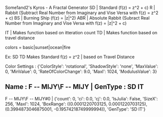 Some1and2's Kyros - A Fractal Generator
 SD | Standard (f(z) = z^2 + c)
  R | Rabbit (Subtract Real Number from Imaginary and Vise Versa with f(z) = z^2 + c)
 BS | Burning Ship (f(z) = |z|^2)
ABR | Absolute Rabbit (Subract Real Number from Imaginary and Vise Versa with f(z) = |z|^2 + c)

 IT | Makes function based on itteration count
 TD | Makes function based on travel distance

colors = basic|sunset|ocean|fire

Ex: 
SD TD
Makes Standard f(z) = z^2 | based on Travel Distance

Color Settings : {'ColorStyle': 'rotational', 'ShadowStyle': 'none', 'MaxValue': 0, 'MinValue': 0, 'RateOfColorChange': 9.0, 'MaxI': 1024, 'ModulusValue': 3}

Name : F -- MIJY\F -- MIJY | GenType : SD IT
-------------------------
F -- MIJY\F -- MIJY#0 | {'count': 0, 'ci': 0.0, 'cj': 0.0, 'IsJulia': False, 'SizeX': 256, 'MaxI': 1024, 'BoxRange': ((0.0001220703125, 0.0001220703125), (0.3994873046875001, -0.19574218749999994)), 'GenType': 'SD IT'}